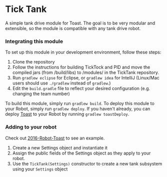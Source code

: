 # Tick Tank

A simple tank drive module for Toast. The goal is to be very modular and
extensible, so the module is compatible with any tank drive robot.

### Integrating this module
To set up this module in your development environment, follow these steps:

1. Clone the repository
2. Follow the instructions for building TickTock and PID and move the compiled 
jars (from /build/libs) to /modules/ in the TickTank repository.
2. Run `gradlew eclipse` for Eclipse, or `gradlew idea` for IntelliJ (Linux/Mac
users should use `./gradlew` instead of `gradlew`.)
3. Edit the `build.gradle` file to reflect your desired configuration (e.g.
changing the team number)

To build this module, simply run `gradlew build`.
To deploy this module to your Robot, simply run `gradlew deploy`.
If you haven't already, you can deploy
[Toast](https://github.com/Open-RIO/ToastAPI) to your Robot by running `gradlew
toastDeploy`.

### Adding to your robot

Check out [2016-Robot-Toast](https://github.com/Team236/2016-Robot-Toast) to see
an example.

1. Create a new Settings object and instantiate it
2. Assign the public fields of the Settings object as they apply to your robot.
3. Use the `TickTank(Settings)` constructor to create a new tank subsystem 
using your `Settings` object
